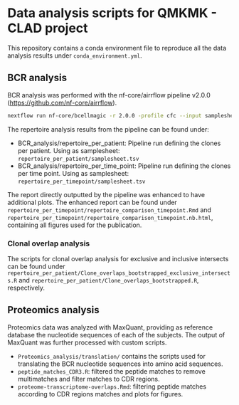 # Data analysis scripts for QMKMK - CLAD project

This repository contains a conda environment file to reproduce all the data analysis results under `conda_environment.yml`.

## BCR analysis

BCR analysis was performed with the nf-core/airrflow pipeline v2.0.0 (https://github.com/nf-core/airrflow).

```bash
nextflow run nf-core/bcellmagic -r 2.0.0 -profile cfc --input samplesheet.tsv --protocol pcr_umi --cprimer_position R1 --umi_length 8 --vprimers VPrimers.fasta --cprimers CPrimers_IG.fasta --index_file --singularity_pull_docker_containers --set_cluster_threshold --cluster_threshold 0.079
```

The repertoire analysis results from the pipeline can be found under:

- BCR_analysis/repertoire_per_patient: Pipeline run defining the clones per patient. Using as samplesheet: `repertoire_per_patient/samplesheet.tsv`
- BCR_analysis/repertoire_per_time_point: Pipeline run defining the clones per time point. Using as samplesheet: `repertoire_per_timepoint/samplesheet.tsv`

The report directly outputted by the pipeline was enhanced to have additional plots. The enhanced report can be found under `repertoire_per_timepoint/repertoire_comparison_timepoint.Rmd` and `repertoire_per_timepoint/repertoire_comparison_timepoint.nb.html`, containing all figures used for the publication.

### Clonal overlap analysis

The scripts for clonal overlap analysis for exclusive and inclusive intersects can be found under `repertoire_per_patient/Clone_overlaps_bootstrapped_exclusive_intersects.R` and `repertoire_per_patient/Clone_overlaps_bootstrapped.R`, respectively.

## Proteomics analysis

Proteomics data was analyzed with MaxQuant, providing as reference database the nucleotide sequences of each of the subjects. The output of MaxQuant was further processed with custom scripts.

- `Proteomics_analysis/translation/` contains the scripts used for translating the BCR nucleotide sequences into amino acid sequences.
- `peptide_matches_CDR3.R`: filtered the peptide matches to remove multimatches and filter matches to CDR regions.
- `proteome-transcriptome-overlaps.Rmd`: filtering peptide matches according to CDR regions matches and plots for figures.
